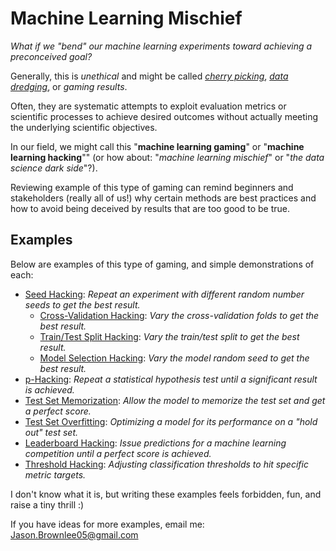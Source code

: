 # Machine Learning Mischief

_What if we "bend" our machine learning experiments toward achieving a preconceived goal?_

Generally, this is _unethical_ and might be called [_cherry picking_](https://en.wikipedia.org/wiki/Cherry_picking), [_data dredging_](https://en.wikipedia.org/wiki/Data_dredging), or _gaming results_.

Often, they are systematic attempts to exploit evaluation metrics or scientific processes to achieve desired outcomes without actually meeting the underlying scientific objectives.

In our field, we might call this "**machine learning gaming**" or "**machine learning hacking**"" (or how about: "_machine learning mischief_" or "_the data science dark side_"?).

Reviewing example of this type of gaming can remind beginners and stakeholders (really all of us!) why certain methods are best practices and how to avoid being deceived by results that are too good to be true.

## Examples

Below are examples of this type of gaming, and simple demonstrations of each:

* [Seed Hacking](examples/seed_hacking.md): _Repeat an experiment with different random number seeds to get the best result._
	* [Cross-Validation Hacking](examples/threshold_hacking.md): _Vary the cross-validation folds to get the best result._
	* [Train/Test Split Hacking](examples/train_test_split_hacking.md): _Vary the train/test split to get the best result._
	* [Model Selection Hacking](examples/model_selection_hacking.md): _Vary the model random seed to get the best result._
* [p-Hacking](examples/p_hacking.md): _Repeat a statistical hypothesis test until a significant result is achieved._
* [Test Set Memorization](examples/test_set_memorization.md): _Allow the model to memorize the test set and get a perfect score._
* [Test Set Overfitting](examples/test_set_overfitting.md): _Optimizing a model for its performance on a "hold out" test set._
* [Leaderboard Hacking](examples/leaderboard_hacking.md): _Issue predictions for a machine learning competition until a perfect score is achieved._
* [Threshold Hacking](examples/threshold_hacking.md): _Adjusting classification thresholds to hit specific metric targets._

I don't know what it is, but writing these examples feels forbidden, fun, and raise a tiny thrill :)

If you have ideas for more examples, email me: Jason.Brownlee05@gmail.com